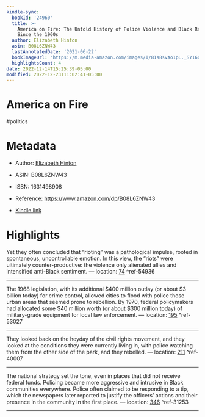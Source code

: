 ```yaml
---
kindle-sync:
  bookId: '24960'
  title: >-
    America on Fire: The Untold History of Police Violence and Black Rebellion
    Since the 1960s
  author: Elizabeth Hinton
  asin: B08L6ZNW43
  lastAnnotatedDate: '2021-06-22'
  bookImageUrl: 'https://m.media-amazon.com/images/I/81s8svAo1pL._SY160.jpg'
  highlightsCount: 4
date: 2022-12-14T15:25:39-05:00
modified: 2022-12-23T11:02:41-05:00
---
```

# America on Fire

#politics 

# Metadata

* Author: [Elizabeth Hinton](https://www.amazon.com/Elizabeth-Hinton/e/B001JWSWEO/ref=dp_byline_cont_ebooks_1)

* ASIN: B08L6ZNW43

* ISBN: 1631498908

* Reference: <https://www.amazon.com/dp/B08L6ZNW43>

* [Kindle link](kindle://book?action=open&asin=B08L6ZNW43)

# Highlights

Yet they often concluded that “rioting” was a pathological impulse, rooted in spontaneous, uncontrollable emotion. In this view, the “riots” were ultimately counter-productive: the violence only alienated allies and intensified anti-Black sentiment. — location: [74](kindle://book?action=open&asin=B08L6ZNW43&location=74) ^ref-54936

---

The 1968 legislation, with its additional $400 million outlay (or about $3 billion today) for crime control, allowed cities to flood with police those urban areas that seemed prone to rebellion. By 1970, federal policymakers had allocated some $40 million worth (or about $300 million today) of military-grade equipment for local law enforcement. — location: [195](kindle://book?action=open&asin=B08L6ZNW43&location=195) ^ref-53027

---

They looked back on the heyday of the civil rights movement, and they looked at the conditions they were currently living in, with police watching them from the other side of the park, and they rebelled. — location: [211](kindle://book?action=open&asin=B08L6ZNW43&location=211) ^ref-40007

---

The national strategy set the tone, even in places that did not receive federal funds. Policing became more aggressive and intrusive in Black communities everywhere. Police often claimed to be responding to a tip, which the newspapers later reported to justify the officers’ actions and their presence in the community in the first place. — location: [346](kindle://book?action=open&asin=B08L6ZNW43&location=346) ^ref-31253

---
